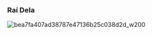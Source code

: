 ### Raí Dela

![bea7fa407ad38787e47136b25c038d2d_w200](https://github.com/Raizinhoo/Raizinhoo/assets/99194148/84488952-837a-4a18-987e-bf9973403ddf)




